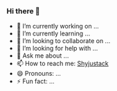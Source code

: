 ### Hi there 👋

- 🔭 I’m currently working on ...
- 🌱 I’m currently learning ...
- 👯 I’m looking to collaborate on ...
- 🤔 I’m looking for help with ...
- 💬 Ask me about ...
- 📫 How to reach me: [Shyjustack](https://www.linkedin.com/in/shyjustack/)
- 😄 Pronouns: ...
- ⚡ Fun fact: ...

<!--
**shyju102/shyju102** is a ✨ _special_ ✨ repository because its `README.md` (this file) appears on your GitHub profile.

Here are some ideas to get you started:

- 🔭 I’m currently working on ...
- 🌱 I’m currently learning ...
- 👯 I’m looking to collaborate on ...
- 🤔 I’m looking for help with ...
- 💬 Ask me about ...
- 📫 How to reach me: [Shyjustack](https://www.linkedin.com/in/shyjustack/)
- 😄 Pronouns: ...
- ⚡ Fun fact: ...
-->

